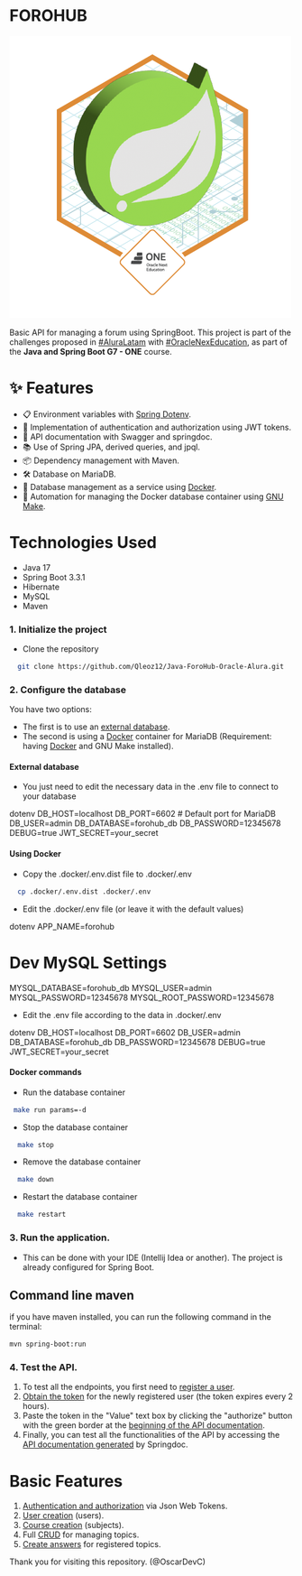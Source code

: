 
# FOROHUB

![Badge](https://raw.githubusercontent.com/Qleoz12/Java-ForoHub-Oracle-Alura/refs/heads/main/341230127-952e8461-2eac-4c28-8fd0-bb676e672528.png)

Basic API for managing a forum using SpringBoot. This project is part of the challenges proposed in [#AluraLatam](https://www.aluracursos.com/) with [#OracleNexEducation](https://app.aluracursos.com/form-one/registro/latam-general), as part of the **Java and Spring Boot G7 - ONE** course.

# ✨ Features

- 📋 Environment variables with [Spring Dotenv](https://github.com/paulschwarz/spring-dotenv).
- 🚀 Implementation of authentication and authorization using JWT tokens.
- 🔎 API documentation with Swagger and springdoc.
- 📚 Use of Spring JPA, derived queries, and jpql.
- 📦 Dependency management with Maven.
- 🛠️ Database on MariaDB.
- 📁 Database management as a service using [Docker](https://www.docker.com/).
- 💪 Automation for managing the Docker database container using [GNU Make](https://www.makigas.es/series/make#:~:text=Make%20es%20una%20utilidad%20del,%2C%20CMake...).

# Technologies Used
- Java 17
- Spring Boot 3.3.1
- Hibernate
- MySQL
- Maven

### 1. Initialize the project

- Clone the repository
  
```bash
  git clone https://github.com/Qleoz12/Java-ForoHub-Oracle-Alura.git
```
### 2. Configure the database
You have two options:
* The first is to use an [external database](#external-database).
* The second is using a [Docker](#using-docker) container for MariaDB (Requirement: having [Docker](https://www.docker.com/) and GNU Make installed).

#### External database
- You just need to edit the necessary data in the .env file to connect to your database
  
dotenv
  DB_HOST=localhost
  DB_PORT=6602 # Default port for MariaDB
  DB_USER=admin
  DB_DATABASE=forohub_db
  DB_PASSWORD=12345678
  DEBUG=true
  JWT_SECRET=your_secret

#### Using Docker
- Copy the .docker/.env.dist file to .docker/.env
  
```bash
  cp .docker/.env.dist .docker/.env
```
- Edit the .docker/.env file (or leave it with the default values)
  
dotenv
  APP_NAME=forohub
  
# Dev MySQL Settings
  MYSQL_DATABASE=forohub_db
  MYSQL_USER=admin
  MYSQL_PASSWORD=12345678
  MYSQL_ROOT_PASSWORD=12345678

- Edit the .env file according to the data in .docker/.env
  
dotenv
  DB_HOST=localhost
  DB_PORT=6602
  DB_USER=admin
  DB_DATABASE=forohub_db
  DB_PASSWORD=12345678
  DEBUG=true
  JWT_SECRET=your_secret

#### Docker commands

- Run the database container
 ```bash
  make run params=-d
```
- Stop the database container
```bash
  make stop
```
- Remove the database container
```bash
  make down
```
- Restart the database container
```bash
  make restart
```
### 3. Run the application.
- This can be done with your IDE (Intellij Idea or another). The project is already configured for Spring Boot.
## Command line maven
if you have maven installed, you can run the following command in the terminal:
```bash
mvn spring-boot:run
```

### 4. Test the API.

1. To test all the endpoints, you first need to [register a user](http://localhost:8080/swagger-ui/index.html#/user-controller/create).
2. [Obtain the token](http://localhost:8080/swagger-ui/index.html#/auth-controller/authUser) for the newly registered user (the token expires every 2 hours).
3. Paste the token in the "Value" text box by clicking the "authorize" button with the green border at the [beginning of the API documentation](http://localhost:8080/swagger-ui/index.html).
4. Finally, you can test all the functionalities of the API by accessing the [API documentation generated](http://localhost:8080/swagger-ui/index.html) by Springdoc.

# Basic Features

1. [Authentication and authorization](http://localhost:8080/swagger-ui/index.html#/auth-controller) via Json Web Tokens.
2. [User creation](http://localhost:8080/swagger-ui/index.html#/user-controller/create) (users).
3. [Course creation](http://localhost:8080/swagger-ui/index.html#/subject-controller/create_2) (subjects).
4. Full [CRUD](http://localhost:8080/swagger-ui/index.html#/topic-controller) for managing topics.
5. [Create answers](http://localhost:8080/swagger-ui/index.html#/answer-controller/create_3) for registered topics.

Thank you for visiting this repository. (@OscarDevC)
